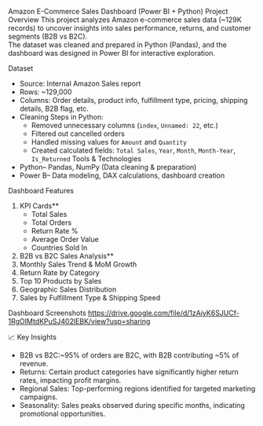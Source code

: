 Amazon E-Commerce Sales Dashboard (Power BI + Python)
Project Overview
This project analyzes Amazon e-commerce sales data (~129K records) to uncover insights into sales performance, returns, and customer segments (B2B vs B2C).  
The dataset was cleaned and prepared in Python (Pandas), and the dashboard was designed in Power BI for interactive exploration.

Dataset
- Source: Internal Amazon Sales report
- Rows: ~129,000
- Columns: Order details, product info, fulfillment type, pricing, shipping details, B2B flag, etc.
- Cleaning Steps in Python:
  - Removed unnecessary columns (`index`, `Unnamed: 22`, etc.)
  - Filtered out cancelled orders
  - Handled missing values for `Amount` and `Quantity`
  - Created calculated fields: `Total Sales`, `Year`, `Month`, `Month-Year`, `Is_Returned`
 Tools & Technologies
- Python– Pandas, NumPy (Data cleaning & preparation)
- Power B– Data modeling, DAX calculations, dashboard creation

Dashboard Features
1. KPI Cards**
   - Total Sales
   - Total Orders
   - Return Rate %
   - Average Order Value
   - Countries Sold In
2. B2B vs B2C Sales Analysis**
3. Monthly Sales Trend & MoM Growth
4. Return Rate by Category
5. Top 10 Products by Sales
6. Geographic Sales Distribution
7. Sales by Fulfillment Type & Shipping Speed


 Dashboard Screenshots
https://drive.google.com/file/d/1zAiyK6SJUCf-1RgOIMtdKPuSJ402lEBK/view?usp=sharing



 📈 Key Insights
- B2B vs B2C:~95% of orders are B2C, with B2B contributing ~5% of revenue.
- Returns: Certain product categories have significantly higher return rates, impacting profit margins.
- Regional Sales: Top-performing regions identified for targeted marketing campaigns.
- Seasonality: Sales peaks observed during specific months, indicating promotional opportunities.

